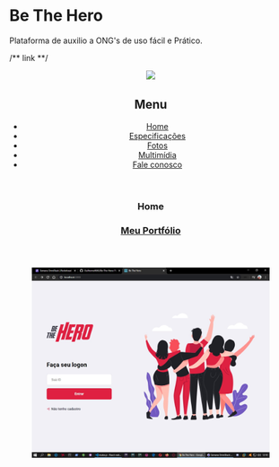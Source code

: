 # Be The Hero

 Plataforma de auxilio a ONG's de uso fácil e Prático.

/** link **/

<!DOCTYPE html>

<html lang="pt-br">

<head>
    <meta charset="utf-8"/>
</head>
<body>

<div id="#">

<header id="#">
<img id="icone" src="#"/>

<nav id="#">
    <h2>Menu</h2>
<ul>
    <li><a href="index.html">Home</a></li>
    <li><a href="#">Especificações</a></li>
    <li><a href="fotos.html">Fotos</a></li>
    <li><a href="multimidia.html">Multimídia</a></li>
    <li><a href="fale-conosco.html">Fale conosco</a></li>
</ul>

</nav>

</header>

<section id="#">
<article id="#">
    <header id="#">
<hgroup>
    <h3>Home</h3>
    <h1><a href="https://guilhermemag.github.io/" target="_blank"> Meu Portfólio </a></h1> 
  
</hgroup>
    </header>

<h3> </h3>
<p> </p>


<figure class="#">
<img src="assets/BeTheHeroLogon.jpg"/>
    <figcaption>
        <h3> </h3>
        <p> </p>
    </figcaption>
</figure>

<h3> </h3>
<p> </p>

<h3> </h3>

 
<h3> </h3>
<p> </p>

<h3> </h3>
<p> </p>

</article>
</section>

<h2> </h2>
<p> </p>

<p> </p>

</aside>

</p>
</footer>

</div>
</body>
</html>

